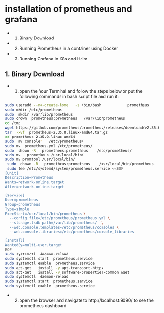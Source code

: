 #  installation of prometheus and grafana
- 1. Binary Download 
- 2. Running Prometheus in a container using Docker 
- 3. Running Grafana in K8s and Helm 


## 1. Binary Download 
- 1. open the Your Terminal and follow the steps below or put the following commands in bash script file and run it:
```bash
sudo useradd --no-create-home   -s /bin/bash            prometheus
sudo mkdir /etc/prometheus 
sudo  mkdir /var/lib/prometheus
sudo chown  prometheus:prometheus   /var/lib/prometheus 
cd /tmp 
wget https://github.com/prometheus/prometheus/releases/download/v2.35.0/prometheus-2.35.0.linux-amd64.tar.gz
tar  -xvf  prometheus-2.35.0.linux-amd64.tar.gz
cd prometheus-2.35.0.linux-amd64
sudo  mv console*   /etc/prometheus/
sudo mv  prometheus.yml /etc/prometheus/
sudo  chown -R   prometheus:prometheus    /etc/prometheus/
sudo mv   prometheus /usr/local/bin/
sudo mv promtool /usr/local/bin/
 sudo  chown -R   prometheus:prometheus    /usr/local/bin/prometheus 
 sudo tee /etc/systemd/system/prometheus.service <<EOF
[Unit]
Description=Prometheus
Wants=network-online.target
After=network-online.target

[Service]
User=prometheus
Group=prometheus
Type=simple
ExecStart=/usr/local/bin/prometheus \
  --config.file=/etc/prometheus/prometheus.yml \
  --storage.tsdb.path=/var/lib/prometheus/  \
  --web.console.templates=/etc/prometheus/consoles \
  --web.console.libraries=/etc/prometheus/console_libraries

[Install]
WantedBy=multi-user.target
EOF
sudo systemctl  daemon-reload
sudo systemctl start  prometheus.service
sudo systemctl enable  prometheus.service 
sudo apt-get   install -y apt-transport-https 
sudo apt-get   install -y software-properties-common wget 
sudo systemctl  daemon-reload
sudo systemctl start  prometheus.service
sudo systemctl enable  prometheus.service 

```
- 2. open the browser and navigate to http://localhost:9090/ to see the prometheus dashboard 


